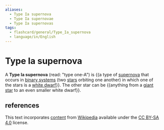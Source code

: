 ```yaml
---
aliases:
  - Type Ia supernova
  - Type Ia supernovae
  - Type Ia supernovas
tags:
  - flashcard/general/Type_Ia_supernova
  - language/in/English
---
```


# Type Ia supernova

A __Type Ia supernova__ (read: "type one-A") is {{a type of [supernova](supernova.md) that occurs in [binary systems](binary%20system.md) (two [stars](star.md) orbiting one another) in which one of the stars is a [white dwarf](white%20dwarf.md)}}. The other star can be {{anything from a [giant star](giant%20star.md) to an even smaller white dwarf}}. <!--SR:!2024-08-24,16,290!2024-08-15,9,250-->

## references

This text incorporates [content](https://en.wikipedia.org/wiki/Type_Ia_supernova) from [Wikipedia](Wikipedia.md) available under the [CC BY-SA 4.0](https://creativecommons.org/licenses/by-sa/4.0/) license.
